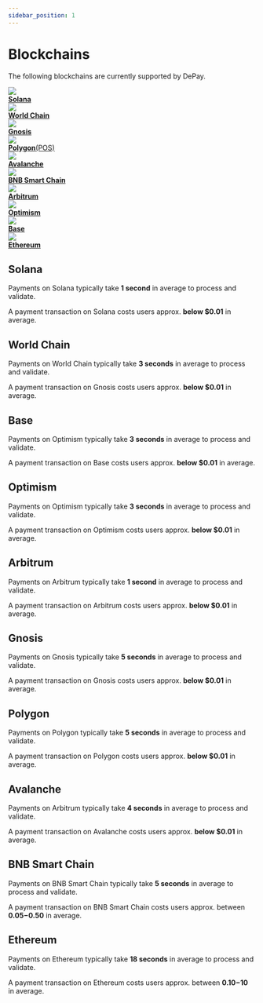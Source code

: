 ```yaml
---
sidebar_position: 1
---
```


# Blockchains

The following blockchains are currently supported by DePay.

<div className="row pt-4">

  <div className="col-12 col-md-6">
    <a href="#solana" className="d-flex hover-card p-3 align-items-center">
      <div className="text-center position-relative pe-2" style={{width: "2.3rem"}}>
        <img style={{ width: '1.8rem', height: '1.8rem', position: 'relative', top: '0.1rem' }} src="/docs/img/blockchains/Solana.svg"/>
      </div>
      <div className="ps-3 pt-1">
        <div className="text-light"><strong>Solana</strong></div>
      </div>
    </a>
  </div>

  <div className="col-12 col-md-6">
    <a href="#gnosis" className="d-flex hover-card p-3 align-items-center">
      <div className="text-center position-relative pe-2" style={{width: "2.3rem"}}>
        <img style={{ width: '1.8rem', height: '1.8rem', position: 'relative', top: '0.1rem' }} src="/docs/img/blockchains/Worldchain.svg"/>
      </div>
      <div className="ps-3 pt-1">
        <div className="text-light"><strong>World Chain</strong></div>
      </div>
    </a>
  </div>

  <div className="col-12 col-md-6">
    <a href="#gnosis" className="d-flex hover-card p-3 align-items-center">
      <div className="text-center position-relative pe-2" style={{width: "2.3rem"}}>
        <img style={{ width: '1.8rem', height: '1.8rem', position: 'relative', top: '0.1rem' }} src="/docs/img/blockchains/Gnosis.svg"/>
      </div>
      <div className="ps-3 pt-1">
        <div className="text-light"><strong>Gnosis</strong></div>
      </div>
    </a>
  </div>

  <div className="col-12 col-md-6">
    <a href="#polygon" className="d-flex hover-card p-3 align-items-center">
      <div className="text-center position-relative pe-2" style={{width: "2.3rem"}}>
        <img style={{ width: '1.8rem', height: '1.8rem', position: 'relative', top: '0.1rem' }} src="/docs/img/blockchains/Polygon.svg"/>
      </div>
      <div className="ps-3 pt-1">
        <div className="text-light"><strong>Polygon</strong>(POS)</div>
      </div>
    </a>
  </div>

  <div className="col-12 col-md-6">
    <a href="#avalanche" className="d-flex hover-card p-3 align-items-center">
      <div className="text-center position-relative pe-2" style={{width: "2.3rem"}}>
        <img style={{ width: '1.8rem', height: '1.8rem', position: 'relative', top: '0.1rem' }} src="/docs/img/blockchains/Avalanche.svg"/>
      </div>
      <div className="ps-3 pt-1">
        <div className="text-light"><strong>Avalanche</strong></div>
      </div>
    </a>
  </div>

  <div className="col-12 col-md-6">
    <a href="#bsc" className="d-flex hover-card p-3 align-items-center">
      <div className="text-center position-relative pe-2" style={{width: "2.3rem"}}>
        <img style={{ width: '1.8rem', height: '1.8rem', position: 'relative', top: '0.1rem' }} src="/docs/img/blockchains/BSC.svg"/>
      </div>
      <div className="ps-3 pt-1">
        <div className="text-light"><strong>BNB Smart Chain</strong></div>
      </div>
    </a>
  </div>

  <div className="col-12 col-md-6">
    <a href="#arbitrum" className="d-flex hover-card p-3 align-items-center">
      <div className="text-center position-relative pe-2" style={{width: "2.3rem"}}>
        <img style={{ width: '1.8rem', height: '1.8rem', position: 'relative', top: '0.1rem' }} src="/docs/img/blockchains/Arbitrum.svg"/>
      </div>
      <div className="ps-3 pt-1">
        <div className="text-light"><strong>Arbitrum</strong></div>
      </div>
    </a>
  </div>

  <div className="col-12 col-md-6">
    <a href="#optimism" className="d-flex hover-card p-3 align-items-center">
      <div className="text-center position-relative pe-2" style={{width: "2.3rem"}}>
        <img style={{ width: '1.8rem', height: '1.8rem', position: 'relative', top: '0.1rem' }} src="/docs/img/blockchains/Optimism.svg"/>
      </div>
      <div className="ps-3 pt-1">
        <div className="text-light"><strong>Optimism</strong></div>
      </div>
    </a>
  </div>

  <div className="col-12 col-md-6">
    <a href="#base" className="d-flex hover-card p-3 align-items-center">
      <div className="text-center position-relative pe-2" style={{width: "2.3rem"}}>
        <img style={{ width: '1.8rem', height: '1.8rem', position: 'relative', top: '0.1rem' }} src="/docs/img/blockchains/Base.svg"/>
      </div>
      <div className="ps-3 pt-1">
        <div className="text-light"><strong>Base</strong></div>
      </div>
    </a>
  </div>

  <div className="col-12 col-md-6">
    <a href="#ethereum" className="d-flex hover-card p-3 align-items-center">
      <div className="text-center position-relative pe-2" style={{width: "2.3rem"}}>
        <img style={{ width: '1.8rem', height: '1.8rem', position: 'relative', top: '0.1rem' }} src="/docs/img/blockchains/Ethereum.svg"/>
      </div>
      <div className="ps-3 pt-1">
        <div className="text-light"><strong>Ethereum</strong></div>
      </div>
    </a>
  </div>
</div>

## Solana

Payments on Solana typically take **1 second** in average to process and validate.

A payment transaction on Solana costs users approx. **below $0.01** in average.

## World Chain

Payments on World Chain typically take **3 seconds** in average to process and validate.

A payment transaction on Gnosis costs users approx. **below $0.01** in average.

## Base

Payments on Optimism typically take **3 seconds** in average to process and validate.

A payment transaction on Base costs users approx. **below $0.01** in average.

## Optimism

Payments on Optimism typically take **3 seconds** in average to process and validate.

A payment transaction on Optimism costs users approx. **below $0.01** in average.

## Arbitrum

Payments on Arbitrum typically take **1 second** in average to process and validate.

A payment transaction on Arbitrum costs users approx. **below $0.01** in average.

## Gnosis

Payments on Gnosis typically take **5 seconds** in average to process and validate.

A payment transaction on Gnosis costs users approx. **below $0.01** in average.

## Polygon

Payments on Polygon typically take **5 seconds** in average to process and validate.

A payment transaction on Polygon costs users approx. **below $0.01** in average.

## Avalanche

Payments on Arbitrum typically take **4 seconds** in average to process and validate.

A payment transaction on Avalanche costs users approx. **below $0.01** in average.

## BNB Smart Chain

Payments on BNB Smart Chain typically take **5 seconds** in average to process and validate.

A payment transaction on BNB Smart Chain costs users approx. between **$0.05-$0.50** in average.

## Ethereum

Payments on Ethereum typically take **18 seconds** in average to process and validate.

A payment transaction on Ethereum costs users approx. between **$0.10-$10** in average.
